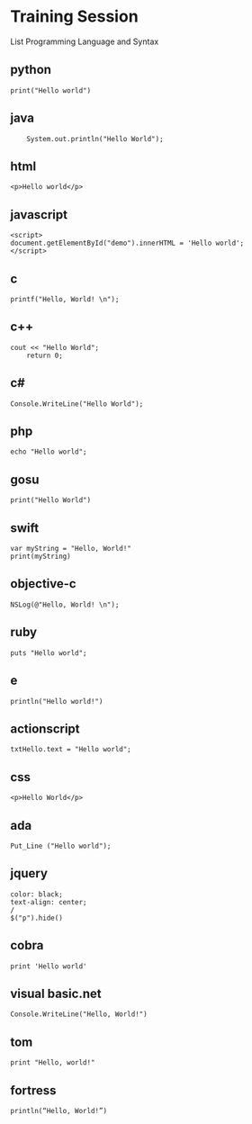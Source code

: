 # Training Session

List Programming Language and Syntax

## python
	
	print("Hello world")

## java
	  
    	System.out.println("Hello World");

## html

	<p>Hello world</p>

## javascript

	<script>
	document.getElementById("demo").innerHTML = 'Hello world';
	</script>

## c

	printf("Hello, World! \n");

## c++

  	cout << "Hello World";
        return 0;

## c#

	Console.WriteLine("Hello World");

## php	

	echo "Hello world";
	
## gosu
	
	print("Hello World")

## swift

	var myString = "Hello, World!"
	print(myString)

## objective-c

	NSLog(@"Hello, World! \n");

## ruby

	puts "Hello world";

## e

	println("Hello world!")

## actionscript

	txtHello.text = "Hello world";

## css

	<p>Hello World</p>

## ada

	Put_Line ("Hello world");

## jquery
	
	color: black;
  	text-align: center;
	/
	$("p").hide()

## cobra
	
	print 'Hello world'

## visual basic.net

	Console.WriteLine("Hello, World!")

## tom 

	print "Hello, world!"

## fortress 

	println(“Hello, World!”)